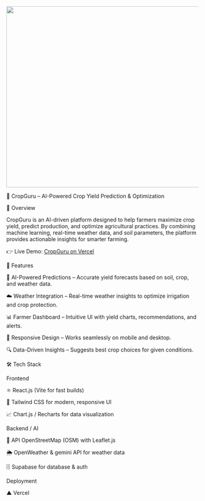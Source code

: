 <div align="center">
<img width="1200" height="475" alt="GHBanner" src="" />
</div>

🌱 CropGuru – AI-Powered Crop Yield Prediction & Optimization


📌 Overview

CropGuru is an AI-driven platform designed to help farmers maximize crop yield, predict production, and optimize agricultural practices. By combining machine learning, real-time weather data, and soil parameters, the platform provides actionable insights for smarter farming.

👉 Live Demo: <a href="https://sih-nine-beta.vercel.app/">CropGuru on Vercel</a>

🚀 Features

🌾 AI-Powered Predictions – Accurate yield forecasts based on soil, crop, and weather data.

☁️ Weather Integration – Real-time weather insights to optimize irrigation and crop protection.

📊 Farmer Dashboard – Intuitive UI with yield charts, recommendations, and alerts.

📱 Responsive Design – Works seamlessly on mobile and desktop.

🔍 Data-Driven Insights – Suggests best crop choices for given conditions.

🛠️ Tech Stack

Frontend

⚛️ React.js (Vite for fast builds)

🎨 Tailwind CSS for modern, responsive UI

📈 Chart.js / Recharts for data visualization

Backend / AI

 🔑 API OpenStreetMap (OSM) with Leaflet.js

🌦️ OpenWeather & gemini API for weather data

🗄️ Supabase for database & auth

Deployment

▲ Vercel 
